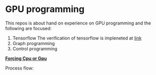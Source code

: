 # GPU programming

This repos is about hand on experience on GPU programming and the following are focused:
1. Tensorflow 
  The verification of tensorflow is impleneted at [link](https://github.com/hamzafar/GPU_Computation/blob/master/TensorFlow%20installation%20verification.ipynb)
2. Graph programming
3. Control programming


**[Forcing Cpu or Gpu](https://github.com/hamzafar/GPU_Computation/blob/master/Using%20Gpu-Cpu.ipynb)**

Process flow:

